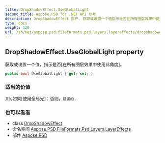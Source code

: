 ```yaml
---
title: DropShadowEffect.UseGlobalLight
second_title: Aspose.PSD for .NET API 参考
description: DropShadowEffect 财产. 获取或设置一个值指示是否在所有图层效果中使用此角度
type: docs
weight: 120
url: /zh/net/aspose.psd.fileformats.psd.layers.layereffects/dropshadoweffect/usegloballight/
---
```

## DropShadowEffect.UseGlobalLight property

获取或设置一个值，指示是否[在所有图层效果中使用此角度]。

```csharp
public bool UseGlobalLight { get; set; }
```

### 适当的价值

`真的`如果[使用全局光]；否则，`错误的` .

### 也可以看看

* class [DropShadowEffect](../)
* 命名空间 [Aspose.PSD.FileFormats.Psd.Layers.LayerEffects](../../dropshadoweffect/)
* 部件 [Aspose.PSD](../../../)


